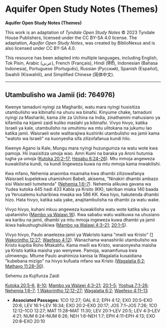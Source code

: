 # Aquifer Open Study Notes (Themes)

**Aquifer Open Study Notes (Themes)**

This work is an adaptation of *Tyndale Open Study Notes* © 2023 Tyndale House Publishers, licensed under the CC BY\-SA 4\.0 license. The adaptation, *Aquifer Open Study Notes*, was created by BiblioNexus and is also licensed under CC BY\-SA 4\.0\.

This resource has been adapted into multiple languages, including English, Tok Pisin, Arabic (عربي), French (Français), Hindi (हिंदी), Indonesian (Bahasa Indonesia), Portuguese (Português), Russian (Русский), Spanish (Español), Swahili (Kiswahili), and Simplified Chinese (简体中文).



--------------------------------

## Utambulisho wa Jamii (id: 764976)

Kwenye tamaduni nyingi za Magharibi, watu mara nyingi husisitiza utambulisho wa kibinafsi na uhuru wa binafsi. Kinyume chake, tamaduni nyingi za Mashariki, kama zile za Uchina na India, zinathamini mahusiano ya kifamilia na kijamii zaidi kuliko maslahi ya kibinafsi. Vivyo hivyo, katika Israeli ya kale, utambulisho na umuhimu wa mtu ulitokana na jukumu lao katika jamii. Waisraeli wote walitarajiwa kushiriki utambulisho wa jamii kama "watoto wa Israeli" na kuonyesha sifa zilizofafanua kundi hilo.

Kwenye Agano la Kale, Mungu mara nyingi huzungumza na watu wote kwa pamoja. Hii inasisitiza umoja wao. Amri Kumi na baraka ya Aroni hutumia lugha ya umoja ([Kutoka 20:2–17](https://ref.ly/Exod20:2-Exod20:17); [Hesabu 6:24–26](https://ref.ly/Num6:24-Num6:26)). Mtu mmoja angeweza kuwakilisha kundi, na kundi lingeweza kuwa na mtu mmoja kama mwakilishi.

Kwa mfano, Nehemia anaomba msamaha kwa dhambi zilizowafanya Waisraeli kupelekwa uhamishoni Babeli, akisema, "Ninakiri dhambi ambazo sisi Waisraeli tumetenda" ([Nehemia 1:6–7](https://ref.ly/Neh1:6-Neh1:7)). Nehemia alikuwa gavana wa Yudea kutoka 445 hadi 433 Kabla ya Krsito (KK), takriban miaka 140 baada ya Yerusalemu kuharibiwa mwaka wa 586 KK. Kwa hiyo, hakutenda dhambi hizo. Hata hivyo, katika sala yake, anajitambulisha na dhambi za watu wake.

Vivyo hivyo, kuhani mkuu angeweza kuwakilisha watu wote katika siku ya upatanisho ([Mambo ya Walawi 16](https://ref.ly/Lev16:1-Lev16:34)). Kwa sababu watu walikuwa na uhusiano wa karibu na jamii, dhambi ya mtu mmoja ingeweza kuwa dhambi ya jamii ikiwa haikushughulikiwa ([Mambo ya Walawi 4:3–21](https://ref.ly/Lev4:3-Lev4:21); [20:1–5](https://ref.ly/Lev20:1-Lev20:5)).

Vivyo hivyo, Paulo anaelezea jamii ya Wakristo kama "mwili wa Kristo" ([1 Wakorintho 12:27](https://ref.ly/1Cor12:27); [Waefeso 4:12](https://ref.ly/Eph4:12)). Wanachama wanashiriki utambulisho wa Kristo kupitia Roho Mtakatifu. Kama mwili wa Kristo, wanaonyesha maisha ya Kristo katika maisha yao wenyewe. Pamoja, wanamfunua kwa ulimwengu. Mtume Paulo anahimiza kanisa la Wagalatia kusaidiana "kubebana mizigo" na hivyo kufuata mfano wa Kristo ([Wagalatia 6:2](https://ref.ly/Gal6:2); [Mathayo 11:28–30](https://ref.ly/Matt11:28-Matt11:30)).

Sehemu za Kujifunza Zaidi

[Kutoka 20:5–6](https://ref.ly/Exod20:5-Exod20:6), [8–10](https://ref.ly/Exod20:8-Exod20:10); [Mambo ya Walawi 4:3–21](https://ref.ly/Lev4:3-Lev4:21); [20:1–5](https://ref.ly/Lev20:1-Lev20:5); [Yoshua 7:1–26](https://ref.ly/Josh7:1-Josh7:26); [Nehemia 1:6–7](https://ref.ly/Neh1:6-Neh1:7); [1 Wakorintho 12:12–27](https://ref.ly/1Cor12:12-1Cor12:27); [Wagalatia 6:2](https://ref.ly/Gal6:2); [Waefeso 4:11–13](https://ref.ly/Eph4:11-Eph4:13)

* **Associated Passages:** 1CO 12:27; GAL 6:2; EPH 4:12; EXO 20:5–EXO 20:6; LEV 16:1–LEV 16:34; EXO 20:2–EXO 20:17; JOS 7:1–JOS 7:26; 1CO 12:12–1CO 12:27; MAT 11:28–MAT 11:30; LEV 20:1–LEV 20:5; LEV 4:3–LEV 4:21; NUM 6:24–NUM 6:26; NEH 1:6–NEH 1:7; EPH 4:11–EPH 4:13; EXO 20:8–EXO 20:10

